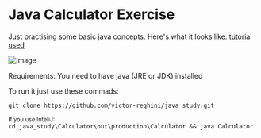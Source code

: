 # Java Calculator Exercise

Just practising some basic java concepts. Here's what it looks like:
[tutorial used](https://youtu.be/dfhmTyRTCSQ)

![image](https://github.com/victor-reghini/java_study/assets/52582270/9505cf67-85f1-4b12-af5a-dd25442f71ee)


Requirements: You need to have java (JRE or JDK) installed

To run it just use these commads:

```git clone https://github.com/victor-reghini/java_study.git```

<sub>If you use InteliJ:</sub> <br>
```cd java_study\Calculator\out\production\Calculator && java Calculator```
